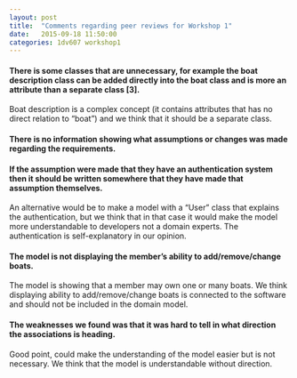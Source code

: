 ```yaml
---
layout: post
title:  "Comments regarding peer reviews for Workshop 1"
date:   2015-09-18 11:50:00
categories: 1dv607 workshop1
---
```


#### There is some classes that are unnecessary, for example the boat description class can be added directly into the boat class and is more an attribute than a separate class [3].
Boat description is a complex concept (it contains attributes that has no direct relation to “boat”) and we think that it should be a separate class.

#### There is no information showing what assumptions or changes was made regarding the requirements.
#### If the assumption were made that they have an authentication system then it should be written somewhere that they have made that assumption themselves.
An alternative would be to make a model with a “User” class that explains the authentication, but we think that in that case it would make the model more understandable to developers not a domain experts. The authentication is self-explanatory in our opinion.

#### The model is not displaying the member’s ability to add/remove/change boats.
The model is showing that a member may own one or many boats. We think displaying ability to add/remove/change boats is connected to the software and should not be included in the domain model.

#### The weaknesses we found was that it was hard to tell in what direction the associations is heading.				
Good point, could make the understanding of the model easier but is not necessary. We think that the model is understandable without direction.
